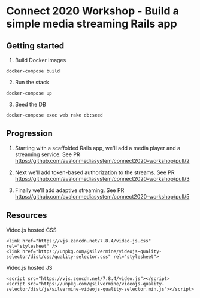 # Connect 2020 Workshop - Build a simple media streaming Rails app

## Getting started

1. Build Docker images

`docker-compose build`

2. Run the stack

`docker-compose up`

3. Seed the DB

`docker-compose exec web rake db:seed`

## Progression

1. Starting with a scaffolded Rails app, we'll add a media player and a streaming service. See PR https://github.com/avalonmediasystem/connect2020-workshop/pull/2

2. Next we'll add token-based authorization to the streams. See PR https://github.com/avalonmediasystem/connect2020-workshop/pull/3

3. Finally we'll add adaptive streaming. See PR https://github.com/avalonmediasystem/connect2020-workshop/pull/5

## Resources

Video.js hosted CSS

```
<link href="https://vjs.zencdn.net/7.8.4/video-js.css" rel="stylesheet" />
<link href="https://unpkg.com/@silvermine/videojs-quality-selector/dist/css/quality-selector.css" rel="stylesheet">
```

Video.js hosted JS

```
<script src="https://vjs.zencdn.net/7.8.4/video.js"></script>
<script src="https://unpkg.com/@silvermine/videojs-quality-selector/dist/js/silvermine-videojs-quality-selector.min.js"></script>
```

